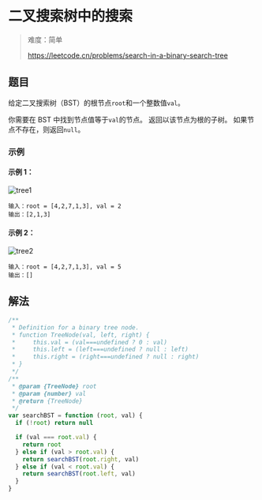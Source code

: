# 二叉搜索树中的搜索

> 难度：简单
>
> https://leetcode.cn/problems/search-in-a-binary-search-tree

## 题目

给定二叉搜索树（BST）的根节点`root`和一个整数值`val`。

你需要在 BST 中找到节点值等于`val`的节点。 返回以该节点为根的子树。 如果节点不存在，则返回`null`。

### 示例

#### 示例 1：

![tree1](https://assets.leetcode.com/uploads/2021/01/12/tree1.jpg)

```
输入：root = [4,2,7,1,3], val = 2
输出：[2,1,3]
```

#### 示例 2：

![tree2](https://assets.leetcode.com/uploads/2021/01/12/tree2.jpg)

```
输入：root = [4,2,7,1,3], val = 5
输出：[]
```

## 解法

```javascript
/**
 * Definition for a binary tree node.
 * function TreeNode(val, left, right) {
 *     this.val = (val===undefined ? 0 : val)
 *     this.left = (left===undefined ? null : left)
 *     this.right = (right===undefined ? null : right)
 * }
 */
/**
 * @param {TreeNode} root
 * @param {number} val
 * @return {TreeNode}
 */
var searchBST = function (root, val) {
  if (!root) return null

  if (val === root.val) {
    return root
  } else if (val > root.val) {
    return searchBST(root.right, val)
  } else if (val < root.val) {
    return searchBST(root.left, val)
  }
}
```
